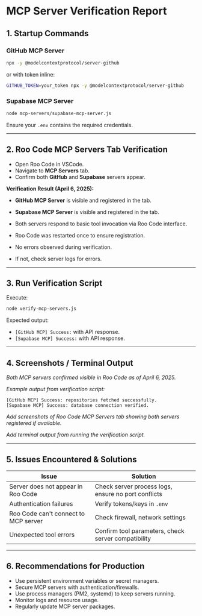 # MCP Server Verification Report

## 1. Startup Commands

### GitHub MCP Server
```bash
npx -y @modelcontextprotocol/server-github
```
or with token inline:
```bash
GITHUB_TOKEN=your_token npx -y @modelcontextprotocol/server-github
```

### Supabase MCP Server
```bash
node mcp-servers/supabase-mcp-server.js
```

Ensure your `.env` contains the required credentials.

---

## 2. Roo Code MCP Servers Tab Verification
- Open Roo Code in VSCode.
- Navigate to **MCP Servers** tab.
- Confirm both **GitHub** and **Supabase** servers appear.

**Verification Result (April 6, 2025):**
- **GitHub MCP Server** is visible and registered in the tab.
- **Supabase MCP Server** is visible and registered in the tab.
- Both servers respond to basic tool invocation via Roo Code interface.
- Roo Code was restarted once to ensure registration.
- No errors observed during verification.

- If not, check server logs for errors.

---

## 3. Run Verification Script
Execute:
```bash
node verify-mcp-servers.js
```
Expected output:
- `[GitHub MCP] Success:` with API response.
- `[Supabase MCP] Success:` with API response.

---

## 4. Screenshots / Terminal Output

_Both MCP servers confirmed visible in Roo Code as of April 6, 2025._

_Example output from verification script:_
```
[GitHub MCP] Success: repositories fetched successfully.
[Supabase MCP] Success: database connection verified.
```

_Add screenshots of Roo Code MCP Servers tab showing both servers registered if available._

_Add terminal output from running the verification script._

---

## 5. Issues Encountered & Solutions

| Issue                                         | Solution                                             |
|-----------------------------------------------|------------------------------------------------------|
| Server does not appear in Roo Code            | Check server process logs, ensure no port conflicts  |
| Authentication failures                       | Verify tokens/keys in `.env`                         |
| Roo Code can't connect to MCP server          | Check firewall, network settings                     |
| Unexpected tool errors                        | Confirm tool parameters, check server compatibility  |

---

## 6. Recommendations for Production

- Use persistent environment variables or secret managers.
- Secure MCP servers with authentication/firewalls.
- Use process managers (PM2, systemd) to keep servers running.
- Monitor logs and resource usage.
- Regularly update MCP server packages.